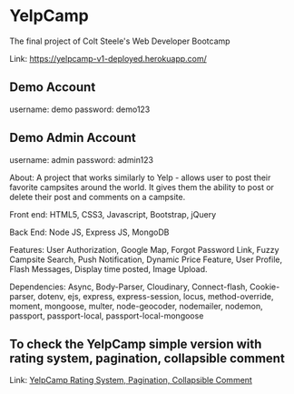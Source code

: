 # YelpCamp
The final project of Colt Steele's Web Developer Bootcamp

Link: https://yelpcamp-v1-deployed.herokuapp.com/

## Demo Account
username: demo
password: demo123

## Demo Admin Account
username: admin
password: admin123

About: A project that works similarly to Yelp - allows user to post their favorite campsites around the world. It gives them the ability to post or delete their post and comments on a campsite.

Front end: HTML5, CSS3, Javascript, Bootstrap, jQuery

Back End: Node JS, Express JS, MongoDB

Features: User Authorization, Google Map, Forgot Password Link, Fuzzy Campsite Search, Push Notification, Dynamic Price Feature, User Profile, Flash Messages, Display time posted, Image Upload.

Dependencies: Async, Body-Parser, Cloudinary, Connect-flash, Cookie-parser, dotenv, ejs, express, express-session, locus, method-override, moment, mongoose, multer, node-geocoder, nodemailer, nodemon, passport, passport-local, passport-local-mongoose

## To check the YelpCamp simple version with rating system, pagination, collapsible comment
Link: [YelpCamp Rating System, Pagination, Collapsible Comment](https://github.com/Affeeq/YelpCamp-Ratings-Pagination-Collapsible-Comment-Section-)
